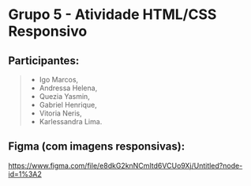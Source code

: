 # Grupo 5 - Atividade HTML/CSS Responsivo

## Participantes:
>-  Igo Marcos, 
>-  Andressa Helena, 
>-  Quezia Yasmin, 
>-  Gabriel Henrique, 
>-  Vitoria Neris, 
>-  Karlessandra Lima.

## Figma (com imagens responsivas):

https://www.figma.com/file/e8dkG2knNCmItd6VCUo9Xj/Untitled?node-id=1%3A2


